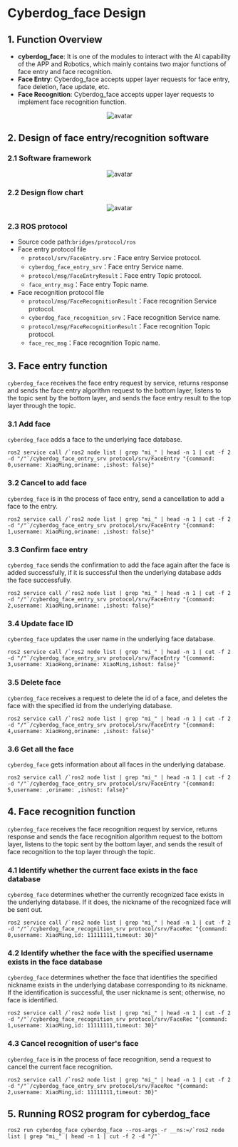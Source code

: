 # Cyberdog_face Design

## 1. Function Overview

 - __cyberdog_face__: It is one of the modules to interact with the AI capability of the APP and Robotics, which mainly contains two major functions of face entry and face recognition.
 - __Face Entry__: Cyberdog_face accepts upper layer requests for face entry, face deletion, face update, etc.
 - __Face Recognition__: Cyberdog_face accepts upper layer requests to implement face recognition function.

<center>

 ![avatar](./image/cyberdog_face/cyberdog_face_function.png)

</center>

## 2. Design of face entry/recognition software 
### 2.1 Software framework

<center>

 ![avatar](./image/cyberdog_face/cyberdog_face.png)

</center>

### 2.2 Design flow chart

<center>

![avatar](./image/cyberdog_face/cyberdog_face_flow.png)

</center>

### 2.3 ROS protocol
- Source code path:``bridges/protocol/ros``
- Face entry protocol file
  - ``protocol/srv/FaceEntry.srv``：Face entry Service protocol.
  - ``cyberdog_face_entry_srv``：Face entry Service name.
  - ``protocol/msg/FaceEntryResult``：Face entry Topic protocol.
  - ``face_entry_msg``：Face entry Topic name.
- Face recognition protocol file
  - ``protocol/msg/FaceRecognitionResult``：Face recognition Service protocol.
  - ``cyberdog_face_recognition_srv``：Face recognition Service name.
  - ``protocol/msg/FaceRecognitionResult``：Face recognition Topic protocol.
  - ``face_rec_msg``：Face recognition Topic name.

## 3. Face entry function
``cyberdog_face`` receives the face entry request by service, returns response and sends the face entry algorithm request to the bottom layer, listens to the topic sent by the bottom layer, and sends the face entry result to the top layer through the topic.

### 3.1 Add face
``cyberdog_face`` adds a face to the underlying face database.

```
ros2 service call /`ros2 node list | grep "mi_" | head -n 1 | cut -f 2 -d "/"`/cyberdog_face_entry_srv protocol/srv/FaceEntry "{command: 0,username: XiaoMing,oriname: ,ishost: false}"
```

### 3.2 Cancel to add face
``cyberdog_face`` is in the process of face entry, send a cancellation to add a face to the entry.

```
ros2 service call /`ros2 node list | grep "mi_" | head -n 1 | cut -f 2 -d "/"`/cyberdog_face_entry_srv protocol/srv/FaceEntry "{command: 1,username: XiaoMing,oriname: ,ishost: false}"
```

### 3.3 Confirm face entry
``cyberdog_face`` sends the confirmation to add the face again after the face is added successfully, if it is successful then the underlying database adds the face successfully.

```
ros2 service call /`ros2 node list | grep "mi_" | head -n 1 | cut -f 2 -d "/"`/cyberdog_face_entry_srv protocol/srv/FaceEntry "{command: 2,username: XiaoMing,oriname: ,ishost: false}"
```

### 3.4 Update face ID
``cyberdog_face`` updates the user name in the underlying face database.

```
ros2 service call /`ros2 node list | grep "mi_" | head -n 1 | cut -f 2 -d "/"`/cyberdog_face_entry_srv protocol/srv/FaceEntry "{command: 3,username: XiaoHong,oriname: XiaoMing,ishost: false}"
```

### 3.5 Delete face
``cyberdog_face`` receives a request to delete the id of a face, and deletes the face with the specified id from the underlying database.

```
ros2 service call /`ros2 node list | grep "mi_" | head -n 1 | cut -f 2 -d "/"`/cyberdog_face_entry_srv protocol/srv/FaceEntry "{command: 4,username: XiaoHong,oriname: ,ishost: false}"
```

### 3.6 Get all the face
``cyberdog_face`` gets information about all faces in the underlying database.

```
ros2 service call /`ros2 node list | grep "mi_" | head -n 1 | cut -f 2 -d "/"`/cyberdog_face_entry_srv protocol/srv/FaceEntry "{command: 5,username: ,oriname: ,ishost: false}"
```

## 4. Face recognition function
``cyberdog_face`` receives the face recognition request by service, returns response and sends the face recognition algorithm request to the bottom layer, listens to the topic sent by the bottom layer, and sends the result of face recognition to the top layer through the topic.

### 4.1 Identify whether the current face exists in the face database
``cyberdog_face`` determines whether the currently recognized face exists in the underlying database. If it does, the nickname of the recognized face will be sent out.

```
ros2 service call /`ros2 node list | grep "mi_" | head -n 1 | cut -f 2 -d "/"`/cyberdog_face_recognition_srv protocol/srv/FaceRec "{command: 0,username: XiaoMing,id: 11111111,timeout: 30}"
```

### 4.2 Identify whether the face with the specified username exists in the face database
``cyberdog_face`` determines whether the face that identifies the specified nickname exists in the underlying database corresponding to its nickname. If the identification is successful, the user nickname is sent; otherwise, no face is identified.

```
ros2 service call /`ros2 node list | grep "mi_" | head -n 1 | cut -f 2 -d "/"`/cyberdog_face_recognition_srv protocol/srv/FaceRec "{command: 1,username: XiaoMing,id: 11111111,timeout: 30}"
```

### 4.3 Cancel recognition of user's face
``cyberdog_face`` is in the process of face recognition, send a request to cancel the current face recognition.

```
ros2 service call /`ros2 node list | grep "mi_" | head -n 1 | cut -f 2 -d "/"`/cyberdog_face_entry_srv protocol/srv/FaceRec "{command: 2,username: XiaoMing,id: 11111111,timeout: 30}"
```

## 5. Running ROS2 program for cyberdog_face

```
ros2 run cyberdog_face cyberdog_face --ros-args -r __ns:=/`ros2 node list | grep "mi_" | head -n 1 | cut -f 2 -d "/"`
```
